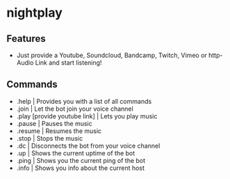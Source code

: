 # nightplay
 
##  Features
 - Just provide a Youtube, Soundcloud, Bandcamp, Twitch, Vimeo or http-Audio Link and start listening!
 
 
 ## Commands
 - .help | Provides you with a list of all commands
 - .join | Let the bot join your voice channel
 - .play [provide youtube link] | Lets you play music
 - .pause | Pauses the music
 - .resume | Resumes the music
 - .stop | Stops the music
 - .dc | Disconnects the bot from your voice channel
 - .up | Shows the current uptime of the bot
 - .ping | Shows you the current ping of the bot
 - .info | Shows you info about the current host
